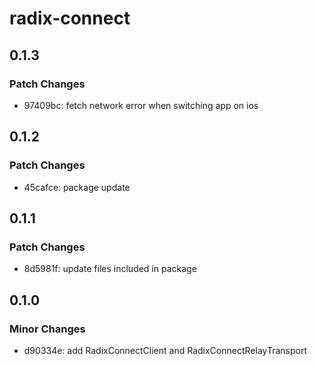 # radix-connect

## 0.1.3

### Patch Changes

- 97409bc: fetch network error when switching app on ios

## 0.1.2

### Patch Changes

- 45cafce: package update

## 0.1.1

### Patch Changes

- 8d5981f: update files included in package

## 0.1.0

### Minor Changes

- d90334e: add RadixConnectClient and RadixConnectRelayTransport
